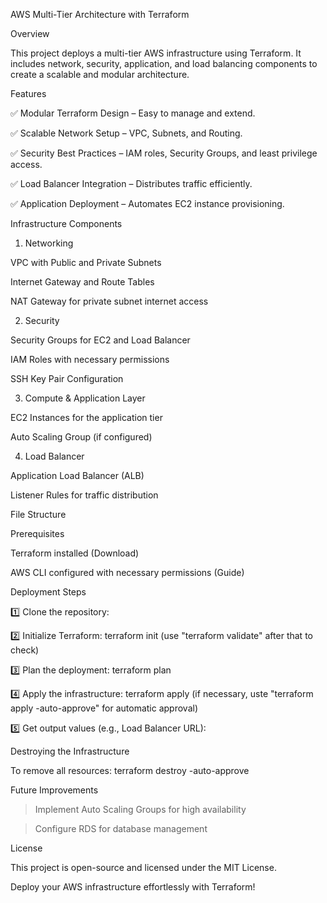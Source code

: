 AWS Multi-Tier Architecture with Terraform

Overview

This project deploys a multi-tier AWS infrastructure using Terraform. It includes network, security, application, and load balancing components to create a scalable and modular architecture.

Features

✅ Modular Terraform Design – Easy to manage and extend.

✅ Scalable Network Setup – VPC, Subnets, and Routing.

✅ Security Best Practices – IAM roles, Security Groups, and least privilege access.

✅ Load Balancer Integration – Distributes traffic efficiently.

✅ Application Deployment – Automates EC2 instance provisioning.


Infrastructure Components

1. Networking

VPC with Public and Private Subnets

Internet Gateway and Route Tables

NAT Gateway for private subnet internet access

2. Security

Security Groups for EC2 and Load Balancer

IAM Roles with necessary permissions

SSH Key Pair Configuration

3. Compute & Application Layer

EC2 Instances for the application tier

Auto Scaling Group (if configured)

4. Load Balancer

Application Load Balancer (ALB)

Listener Rules for traffic distribution

File Structure

Prerequisites

Terraform installed (Download)

AWS CLI configured with necessary permissions (Guide)

Deployment Steps

1️⃣ Clone the repository:

2️⃣ Initialize Terraform: terraform init (use "terraform validate" after that to check)

3️⃣ Plan the deployment: terraform plan

4️⃣ Apply the infrastructure: terraform apply (if necessary, uste "terraform apply -auto-approve" for automatic approval)

5️⃣ Get output values (e.g., Load Balancer URL):

Destroying the Infrastructure

To remove all resources: terraform destroy -auto-approve

Future Improvements

> Implement Auto Scaling Groups for high availability

> Configure RDS for database management

License

This project is open-source and licensed under the MIT License.

Deploy your AWS infrastructure effortlessly with Terraform!
